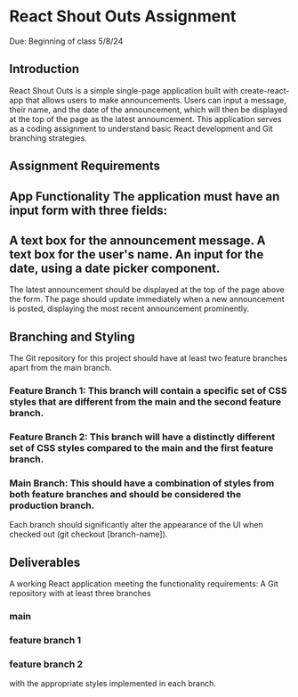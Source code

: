 # React Shout Outs Assignment
Due: Beginning of class 5/8/24

## Introduction
React Shout Outs is a simple single-page application built with create-react-app that allows users to make announcements. Users can input a message, their name, and the date of the announcement, which will then be displayed at the top of the page as the latest announcement. This application serves as a coding assignment to understand basic React development and Git branching strategies.

## Assignment Requirements
App Functionality
The application must have an input form with three fields:
----------------------------------------------
A text box for the announcement message.
A text box for the user's name.
An input for the date, using a date picker component.
----------------------------------------------
The latest announcement should be displayed at the top of the page above the form.
The page should update immediately when a new announcement is posted, displaying the most recent announcement prominently.

## Branching and Styling
The Git repository for this project should have at least two feature branches apart from the main branch.

### Feature Branch 1: This branch will contain a specific set of CSS styles that are different from the main and the second feature branch.

### Feature Branch 2: This branch will have a distinctly different set of CSS styles compared to the main and the first feature branch.

### Main Branch: This should have a combination of styles from both feature branches and should be considered the production branch.

Each branch should significantly alter the appearance of the UI when checked out (git checkout [branch-name]).

## Deliverables
A working React application meeting the functionality requirements:
A Git repository with at least three branches 

### main
### feature branch 1
### feature branch 2

with the appropriate styles implemented in each branch.